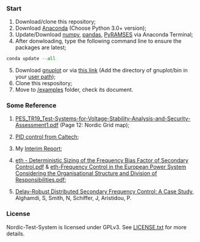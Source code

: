 ### Start
1. Download/clone this repository;
2. Download [Anaconda](https://www.anaconda.com/distribution/) (Choose Python 3.0+ version);
3. Update/Download [numpy](http://www.numpy.org/), [pandas](https://pandas.pydata.org), [PyRAMSES](https://ramses.paristidou.info) via Anaconda Terminal;
4. After donwloading, type the following command line to ensure the packages are latest;
```python
conda update --all
```
5. Download [gnuplot](https://sourceforge.net/projects/gnuplot/files/gnuplot/5.2.5/)
or via [this link](https://www.dropbox.com/s/qqr0yarrag3e9ia/gnuplot.zip?dl=0) (Add the directory of gnuplot/bin in your [user path](https://support.microsoft.com/en-gb/help/931715/you-cannot-modify-user-environment-variables-in-the-system-properties));
6. Clone this respository;
7. Move to [/examples](https://github.com/realgjl/sfcNordic/tree/master/examples) folder, check its document.

### Some Reference
1. [PES_TR19_Test-Systems-for-Voltage-Stability-Analysis-and-Security-Assessment1.pdf](https://github.com/realgjl/Nordic-Test-System/blob/master/reference%20(pdf)/PES_TR19_Test-Systems-for-Voltage-Stability-Analysis-and-Security-Assessment1.pdf) (Page 12: Nordic Grid map);

2. [PID control from Caltech](https://github.com/realgjl/sfcNordic/blob/master/reference%20(pdf)/Caltech%20PID%20Control.pdf);

3. My [Interim Report](https://github.com/realgjl/Nordic-Test-System/blob/master/reference%20(pdf)/interim%20report.pdf);

4. [eth - Deterministic Sizing of the Frequency Bias Factor of Secondary Control.pdf](https://github.com/realgjl/Nordic-Test-System/blob/master/reference%20(pdf)/eth%20-%20Deterministic%20Sizing%20of%20the%20Frequency%20Bias%20Factor%20of%20Secondary%20Control.pdf) & [eth-Frequency Control in the European Power System Considering the Organisational Structure and Division of Responsibilities.pdf](https://github.com/realgjl/Nordic-Test-System/blob/master/reference%20(pdf)/eth-Frequency%20Control%20in%20the%20European%20Power%20System%20Considering%20the%20Organisational%20Structure%20and%20Division%20of%20Responsibilities.pdf);

5. [Delay-Robust Distributed Secondary Frequency Control: A Case Study](http://eprints.whiterose.ac.uk/144279/8/PID5849209.pdf), Alghamdi, S, Smith, N, Schiffer, J, Aristidou, P.

### License

Nordic-Test-System is licensed under GPLv3. See [LICENSE.txt](https://github.com/realgjl/Nordic-Test-System/blob/master/LICENSE.txt) for more details.
